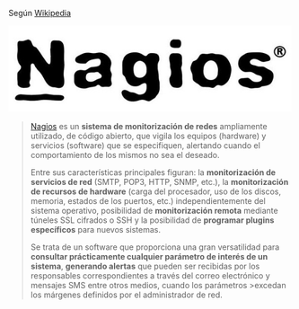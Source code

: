 Según [Wikipedia](http://www.es.wikipedia.org/wiki/Nagios)

![Logo de Nagios](imgNagios/nagioslogo.jpg)

>[Nagios](https://www.nagios.org) es un **sistema de monitorización de redes** ampliamente utilizado, de código abierto, que vigila los equipos (hardware) y servicios (software) que se especifiquen, alertando cuando el comportamiento de los mismos no sea el deseado. 
>
>Entre sus características principales figuran: la **monitorización de servicios de red** (SMTP, POP3, HTTP, SNMP, etc.), la **monitorización de recursos de hardware** (carga del procesador, uso de los discos, memoria, estados de los puertos, etc.) independientemente del sistema operativo, posibilidad de **monitorización remota** mediante túneles SSL cifrados o SSH y la posibilidad de **programar plugins específicos** para nuevos sistemas. 
>
>Se trata de un software que proporciona una gran versatilidad para **consultar prácticamente cualquier parámetro de interés de un sistema**, **generando alertas** que pueden ser recibidas por los responsables correspondientes a través del correo electrónico y mensajes SMS entre otros medios, cuando los parámetros >excedan los márgenes definidos por el administrador de red. 


